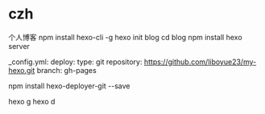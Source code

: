 # czh
个人博客
npm install hexo-cli -g
hexo init blog
cd blog
npm install
hexo server

_config.yml:
	deploy:
	type: git
	repository: https://github.com/liboyue23/my-hexo.git
	branch: gh-pages

npm install hexo-deployer-git --save

hexo g
hexo d
